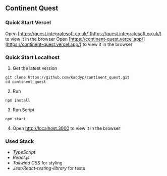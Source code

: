 ## Continent Quest

### Quick Start Vercel

Open [https://quest.integratesoft.co.uk/](https://quest.integratesoft.co.uk/) to view it in the browser
Open [https://continent-quest.vercel.app/](https://continent-quest.vercel.app/) to view it in the browser

### Quick Start Localhost

1. Get the latest version

```shell
git clone https://github.com/Kaddyp/continent_quest.git
cd continent_quest
```

2. Run

```shell
npm install
```

3. Run Script 

```shell
npm start
```

4. Open [http://localhost:3000](http://localhost:3000) to view it in the browser

### Used Stack

- _TypeScript_
- _React.js_
- _Tailwind CSS_ for styling
- _Jest/React-testing-library_ for tests
